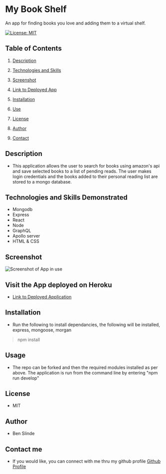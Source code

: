 # My Book Shelf
An app for finding books you love and adding them to a virtual shelf.

[![License: MIT](https://img.shields.io/badge/License-MIT-yellow.svg)](https://opensource.org/licenses/MIT)


## Table of Contents

1. [Description](#description)

1. [Technologies and Skills](#technologies)

1. [Screenshot](#screenshot)

1. [Link to Deployed App](#sample)

1. [Installation](#installation)

1. [Use](#usage)

1. [License](#license)

1. [Author](#author)

1. [Contact](#contact)


## <a id="description"></a>Description

* This application allows the user to search for books using amazon's api and save selected books to a list of pending reads.  The user makes login credentials and the books added to their personal reading list are stored to a mongo database.

## <a id="technologies"></a>Technologies and Skills Demonstrated

* Mongodb
* Express
* React
* Node
* GraphQL
* Apollo server
* HTML & CSS

## <a id="screenshot"></a>Screenshot

![Screenshot of App in use](./public/assets/images/SSBW.png)

## <a id="sample"></a>Visit the App deployed on Heroku

* [Link to Deployed Application](https://stark-reaches-88697.herokuapp.com/)

## <a id="installation"></a>Installation

* Run the following to install dependancies, the following will be installed, express, mongoose, morgan

> npm install

## <a id="usage"></a>Usage

* The repo can be forked and then the required modules installed as per above.  The application is run from the command line by entering "npm run develop"

## <a id="license"></a>License

- MIT

## <a id="author"></a>Author

* Ben Slinde

## <a id="contact"></a>Contact me

* If you would like, you can connect with me thru my github profile [Github Profile](https://github.com/stevenslade)

